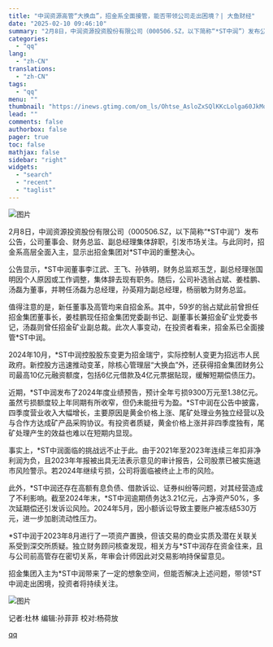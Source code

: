 ```yaml
---
title: "中润资源高管“大换血”，招金系全面接管，能否带领公司走出困境？| 大鱼财经"
date: "2025-02-10 09:46:10"
summary: "2月8日，中润资源投资股份有限公司（000506.SZ，以下简称“*ST中润”）发布公告，公司董事..."
categories:
  - "qq"
lang:
  - "zh-CN"
translations:
  - "zh-CN"
tags:
  - "qq"
menu: ""
thumbnail: "https://inews.gtimg.com/om_ls/Ohtse_AsloZxSQlKKcLolga60JkMoDEnnwajJiB1UwctwAA_640360/0"
lead: ""
comments: false
authorbox: false
pager: true
toc: false
mathjax: false
sidebar: "right"
widgets:
  - "search"
  - "recent"
  - "taglist"
---
```


![图片](https://inews.gtimg.com/news_bt/O4L0Kyp7PzKrWtEpYInTq4zn7HsebiDw8xMq9Cy35YJ24AA/641)

2月8日，中润资源投资股份有限公司（000506.SZ，以下简称“\*ST中润”）发布公告，公司董事会、财务总监、副总经理集体辞职，引发市场关注。与此同时，招金系高层全面入主，显示出招金集团对\*ST中润的重整决心。

公告显示，\*ST中润董事李江武、王飞、孙铁明，财务总监郑玉芝，副总经理张国明因个人原因或工作调整，集体辞去现有职务。随后，公司补选翁占斌、姜桂鹏、汤磊为董事，并聘任汤磊为总经理，孙英翔为副总经理，杨丽敏为财务总监。

值得注意的是，新任董事及高管均来自招金系。其中，59岁的翁占斌此前曾担任招金集团董事长，姜桂鹏现任招金集团党委副书记、副董事长兼招金矿业党委书记，汤磊则曾任招金矿业副总裁。此次人事变动，在投资者看来，招金系已全面接管\*ST中润。

2024年10月，\*ST中润控股股东变更为招金瑞宁，实际控制人变更为招远市人民政府。新控股方迅速推动变革，除核心管理层“大换血”外，还获得招金集团财务公司最高10亿元融资额度，包括6亿元借款及4亿元票据贴现，缓解短期偿债压力。

近期，\*ST中润发布了2024年度业绩预告，预计全年亏损9300万元至1.38亿元。虽然亏损额度较上年同期有所收窄，但仍未能扭亏为盈。\*ST中润在公告中披露，四季度营业收入大幅增长，主要原因是黄金价格上涨、尾矿处理业务独立经营以及与合作方达成矿产品采购协议。有投资者质疑，黄金价格上涨并非四季度独有，尾矿处理产生的效益也难以在短期内显现。

事实上，\*ST中润面临的挑战远不止于此。由于2021年至2023年连续三年扣非净利润为负，且2023年年报被出具无法表示意见的审计报告，公司股票已被实施退市风险警示。若2024年继续亏损，公司将面临被终止上市的风险。

此外，\*ST中润还存在高额有息负债、借款诉讼、证券纠纷等问题，对其经营造成了不利影响。截至2024年末，\*ST中润逾期债务达3.21亿元，占净资产50%，多次延期偿还引发诉讼风险。2024年5月，因小额诉讼导致主要账户被冻结530万元，进一步加剧流动性压力。

\*ST中润于2023年8月进行了一项资产置换，但该交易的商业实质及潜在关联关系受到深交所质疑。独立财务顾问核查发现，相关方与\*ST中润存在资金往来，且与公司前高管存在密切关系，年审会计师因此对交易影响持保留意见。

招金集团入主为\*ST中润带来了一定的想象空间，但能否解决上述问题，带领\*ST中润走出困境，投资者将持续关注。

![图片](https://inews.gtimg.com/news_bt/OCHKJhdnpxaD4Yb79tVUf9Eu_AfllP3QV36wpkLGFq9DcAA/641)

记者:杜林 编辑:孙菲菲 校对:杨荷放

[qq](https://new.qq.com/rain/a/20250210A01YZN00)
